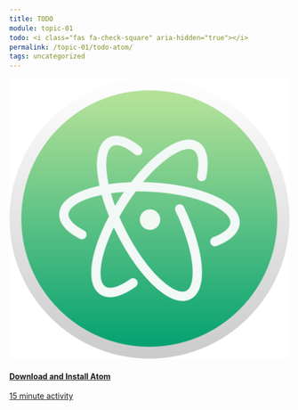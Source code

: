 ```yaml
---
title: TODO
module: topic-01
todo: <i class="fas fa-check-square" aria-hidden="true"></i>
permalink: /topic-01/todo-atom/
tags: uncategorized
---
```


<div class="row text-center">
  <div class="col-lg-4">
    <div class="bs-component">
      <div class="list-group">
        <a href="https://atom.io/" target="_blank" class="list-group-item">
          <img class="icon-hw" src="../img/hw-icon-atom.svg" />
          <h4 class="list-group-item-heading">Download and Install Atom</h4>
          <div class="divider-hw"></div>
          <p class="list-group-item-text"><i class="far fa-clock" aria-hidden="true"></i> 15 minute activity</p>
        </a>
      </div>
    </div>
  </div>
</div>
